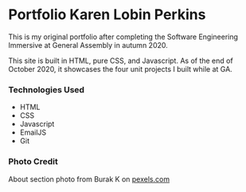 # Portfolio Karen Lobin Perkins

This is my original portfolio after completing the Software Engineering Immersive at General Assembly in autumn 2020.

This site is built in HTML, pure CSS, and Javascript. As of the end of October 2020, it showcases the four unit projects I built while at GA.

### Technologies Used
* HTML
* CSS
* Javascript
* EmailJS
* Git

### Photo Credit

About section photo from Burak K on [pexels.com](https://www.pexels.com/photo/sea-sunset-sun-boat-64201/?utm_content=attributionCopyText&utm_medium=referral&utm_source=pexels)
